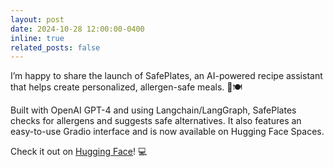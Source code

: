 ```yaml
---
layout: post
date: 2024-10-28 12:00:00-0400
inline: true
related_posts: false
---
```


I’m happy to share the launch of SafePlates, an AI-powered recipe assistant that helps create personalized, allergen-safe meals. 🌱🍽️

Built with OpenAI GPT-4 and using Langchain/LangGraph, SafePlates checks for allergens and suggests safe alternatives. It also features an easy-to-use Gradio interface and is now available on Hugging Face Spaces.

Check it out on [Hugging Face](https://huggingface.co/spaces/felixkemeth/safeplates)! 💻
